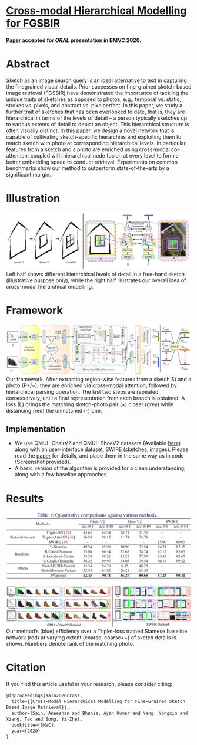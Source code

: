 # [Cross-modal Hierarchical Modelling for FGSBIR](https://aneeshan95.github.io/Cross-modal_Hierarchy_FGSBIR/)
#### [Paper](https://arxiv.org/pdf/2007.15103.pdf) accepted for *ORAL* presentation in BMVC 2020. 

# Abstract
Sketch as an image search query is an ideal alternative to text in capturing the finegrained visual details. Prior successes on fine-grained sketch-based image retrieval (FGSBIR) have demonstrated the importance of tackling the unique traits of sketches as opposed to photos, e.g., temporal vs. static, strokes vs. pixels, and abstract vs. pixelperfect. In this paper, we study a further trait of sketches that has been overlooked to date, that is, they are hierarchical in terms of the levels of detail – a person typically sketches up to various extents of detail to depict an object. This hierarchical structure is often visually distinct. In this paper, we design a novel network that is capable of cultivating sketch-specific hierarchies and exploiting them to match sketch with photo at corresponding hierarchical levels. In particular, features from a sketch and a photo are enriched using cross-modal co-attention, coupled with hierarchical node fusion at every level to form a better embedding space to conduct retrieval. Experiments on common benchmarks show our method to outperform state-of-the-arts by a significant margin.

# Illustration
![](./Images/opening.jpg)
Left half shows different hierarchical levels of detail in a free-hand sketch (illustrative purpose only), while the right half 
illustrates our overall idea of cross-modal hierarchical modelling.

# Framework
![](./Images/framework.jpg)
 Our framework. After extracting region-wise features from a sketch S) and a photo (P+/−), they are enriched via cross-modal attention,
 followed by hierarchical parsing operation. The last two steps are repeated consecutively, until a final representation from each branch is obtained. 
 A loss (L) brings the matching sketch-photo pair (+) closer (grey) while distancing (red) the unmatched (-) one.

## Implementation
* We use QMUL-ChairV2 and QMUL-ShoeV2 datasets (Available [here](http://sketchx.eecs.qmul.ac.uk/downloads/)) along with an user-interface dataset, SWIRE ([sketches](https://storage.googleapis.com/crowdstf-rico-uiuc-4540/swire_dataset_v0.1/sketches.zip), [images](http://interactionmining.org/rico)).
Please read the [paper](https://arxiv.org/pdf/2007.15103.pdf) for details, and place them in the same way as in code (Screenshot provided).
* A basic version of the algorithm is provided for a clean understanding, along with a few baseline approaches.

# Results
![](./Images/experiments.jpg)

![](./Images/retrieval.jpg)
Our method’s (blue) efficiency over a Triplet-loss trained Siamese baseline network (red) at varying extent (coarse, coarse++) of sketch details is shown. Numbers denote rank of the matching photo.

# Citation
If you find this article useful in your research, please consider citing:

```
@inproceedings{sain2020cross,
  title={{Cross-Modal Hierarchical Modelling for Fine-Grained Sketch Based Image Retrieval}},
  author={Sain, Aneeshan and Bhunia, Ayan Kumar and Yang, Yongxin and Xiang, Tao and Song, Yi-Zhe},
  booktitle={BMVC},
  year={2020}
}
```
